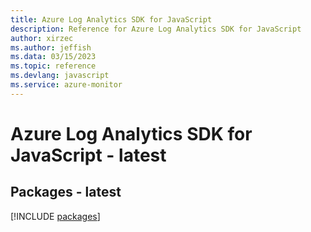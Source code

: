 ```yaml
---
title: Azure Log Analytics SDK for JavaScript
description: Reference for Azure Log Analytics SDK for JavaScript
author: xirzec
ms.author: jeffish
ms.data: 03/15/2023
ms.topic: reference
ms.devlang: javascript
ms.service: azure-monitor
---
```

# Azure Log Analytics SDK for JavaScript - latest
## Packages - latest
[!INCLUDE [packages](log-analytics-index.md)]